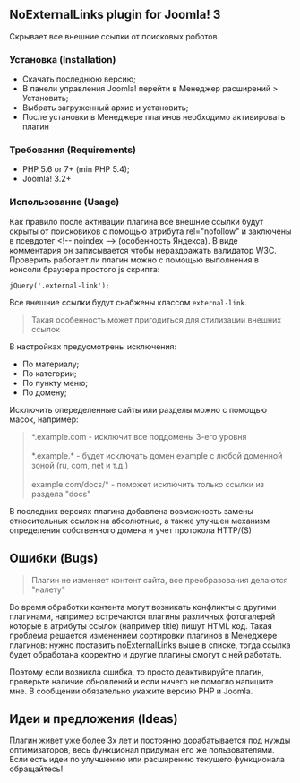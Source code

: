 ## NoExternalLinks plugin for Joomla! 3

Скрывает все внешние ссылки от поисковых роботов

### Установка (Installation)

* Скачать последнюю версию;
* В панели управления Joomla! перейти в Менеджер расширений > Установить;
* Выбрать загруженный архив и установить;
* После установки в Менеджере плагинов необходимо активировать плагин

### Требования (Requirements)

* PHP 5.6 or 7+ (min PHP 5.4);
* Joomla! 3.2+

### Использование (Usage)

Как правило после активации плагина все внешние ссылки будут 
скрыты от поисковиков с помощью атрибута rel="nofollow" 
и заключены в псевдотег &lt;!-- noindex --&gt; (особенность Яндекса).
В виде комментария он записывается чтобы нераздражать валидатор W3C.
Проверить работает ли плагин можно с помощью выполнения в консоли
браузера простого js скрипта:
```
jQuery('.external-link');
```
Все внешние ссылки будут снабжены классом ```external-link```. 
>Такая особенность может пригодиться для стилизации внешних ссылок

В настройках предусмотрены исключения:
* По материалу;
* По категории;
* По пункту меню;
* По домену;

Исключить опеределенные сайты или разделы можно с помощью масок, например:

>\*.example.com - исключит все поддомены 3-его уровня \
\
\*.example.\* - будет исключать домен example с любой доменной зоной (ru, com, net и т.д.) \
\
example.com/docs/\* - поможет исключить только ссылки из раздела "docs"

В последних версиях плагина добавлена возможность замены относительных
ссылок на абсолютные, а также улучшен механизм определения собственного домена
и учет протокола HTTP/(S)

## Ошибки (Bugs)

>Плагин не изменяет контент сайта, все преобразования делаются "налету"

Во время обработки контента могут возникать конфликты с другими плагинами,
например встречаются плагины различных фотогалерей которые в атрибуты ссылок 
(например title) пишут HTML код. Такая проблема решается изменением сортировки
плагинов в Менеджере плагинов: нужно поставить noExternalLinks выше в списке,
тогда ссылка будет обработана корректно и другие плагины смогут с ней работать.

Поэтому если возникла ошибка, то просто деактивируйте плагин,
проверьте наличие обновлений и если ничего не помогло напишите мне.
В сообщении обязательно укажите версию PHP и Joomla.

## Идеи и предложения (Ideas)

Плагин живет уже более 3х лет и постоянно дорабатывается под нужды оптимизаторов,
весь функционал придуман его же пользователями. Если есть идеи по улучшению или расширению
текущего функционала обращайтесь!